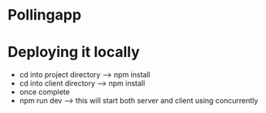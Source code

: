 # Pollingapp


# Deploying it locally

  - cd into project directory --> npm install 
  - cd into client directory  -->  npm install
  - once complete
  - npm run dev  --> this will start both server and client using concurrently
